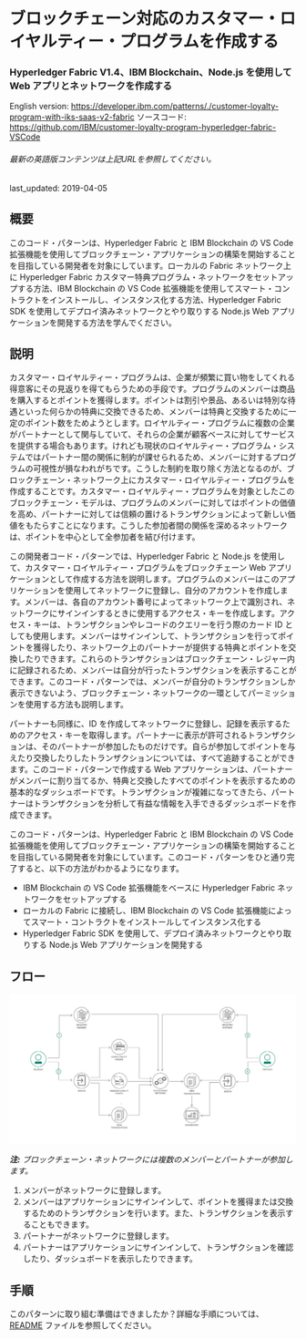 # ブロックチェーン対応のカスタマー・ロイヤルティー・プログラムを作成する

### Hyperledger Fabric V1.4、IBM Blockchain、Node.js を使用して Web アプリとネットワークを作成する

English version: https://developer.ibm.com/patterns/./customer-loyalty-program-with-iks-saas-v2-fabric
  ソースコード: https://github.com/IBM/customer-loyalty-program-hyperledger-fabric-VSCode

###### 最新の英語版コンテンツは上記URLを参照してください。
last_updated: 2019-04-05

 
## 概要

このコード・パターンは、Hyperledger Fabric と IBM Blockchain の VS Code 拡張機能を使用してブロックチェーン・アプリケーションの構築を開始することを目指している開発者を対象にしています。ローカルの Fabric ネットワーク上に Hyperledger Fabric カスタマー特典プログラム・ネットワークをセットアップする方法、IBM Blockchain の VS Code 拡張機能を使用してスマート・コントラクトをインストールし、インスタンス化する方法、Hyperledger Fabric SDK を使用してデプロイ済みネットワークとやり取りする Node.js Web アプリケーションを開発する方法を学んでください。

## 説明

カスタマー・ロイヤルティー・プログラムは、企業が頻繁に買い物をしてくれる得意客にその見返りを得てもらうための手段です。プログラムのメンバーは商品を購入するとポイントを獲得します。ポイントは割引や景品、あるいは特別な待遇といった何らかの特典に交換できるため、メンバーは特典と交換するために一定のポイント数をためようとします。ロイヤルティー・プログラムに複数の企業がパートナーとして関与していて、それらの企業が顧客ベースに対してサービスを提供する場合もあります。けれども現状のロイヤルティー・プログラム・システムではパートナー間の関係に制約が課せられるため、メンバーに対するプログラムの可視性が損なわれがちです。こうした制約を取り除く方法となるのが、ブロックチェーン・ネットワーク上にカスタマー・ロイヤルティー・プログラムを作成することです。カスタマー・ロイヤルティー・プログラムを対象としたこのブロックチェーン・モデルは、プログラムのメンバーに対してはポイントの価値を高め、パートナーに対しては信頼の置けるトランザクションによって新しい価値をもたらすことになります。こうした参加者間の関係を深めるネットワークは、ポイントを中心として全参加者を結び付けます。

この開発者コード・パターンでは、Hyperledger Fabric と Node.js を使用して、カスタマー・ロイヤルティー・プログラムをブロックチェーン Web アプリケーションとして作成する方法を説明します。プログラムのメンバーはこのアプリケーションを使用してネットワークに登録し、自分のアカウントを作成します。メンバーは、各自のアカウント番号によってネットワーク上で識別され、ネットワークにサインインするときに使用するアクセス・キーを作成します。アクセス・キーは、トランザクションやレコードのクエリーを行う際のカード ID としても使用します。メンバーはサインインして、トランザクションを行ってポイントを獲得したり、ネットワーク上のパートナーが提供する特典とポイントを交換したりできます。これらのトランザクションはブロックチェーン・レジャー内に記録されるため、メンバーは自分が行ったトランザクションを表示することができます。このコード・パターンでは、メンバーが自分のトランザクションしか表示できないよう、ブロックチェーン・ネットワークの一環としてパーミッションを使用する方法も説明します。

パートナーも同様に、ID を作成してネットワークに登録し、記録を表示するためのアクセス・キーを取得します。パートナーに表示が許可されるトランザクションは、そのパートナーが参加したものだけです。自らが参加してポイントを与えたり交換したりしたトランザクションについては、すべて追跡することができます。このコード・パターンで作成する Web アプリケーションは、パートナーがメンバーに割り当てるか、特典と交換したすべてのポイントを表示するための基本的なダッシュボードです。トランザクションが複雑になってきたら、パートナーはトランザクションを分析して有益な情報を入手できるダッシュボードを作成できます。

このコード・パターンは、Hyperledger Fabric と IBM Blockchain の VS Code 拡張機能を使用してブロックチェーン・アプリケーションの構築を開始することを目指している開発者を対象にしています。このコード・パターンをひと通り完了すると、以下の方法がわかるようになります。

* IBM Blockchain の VS Code 拡張機能をベースに Hyperledger Fabric ネットワークをセットアップする
* ローカルの Fabric に接続し、IBM Blockchain の VS Code 拡張機能によってスマート・コントラクトをインストールしてインスタンス化する
* Hyperledger Fabric SDK を使用して、デプロイ済みネットワークとやり取りする Node.js Web アプリケーションを開発する

## フロー

![カスタマー・ロイヤルティー・プログラムの図](./images/arch.png)

_**注:** ブロックチェーン・ネットワークには複数のメンバーとパートナーが参加します。_

1. メンバーがネットワークに登録します。
1. メンバーはアプリケーションにサインインして、ポイントを獲得または交換するためのトランザクションを行います。また、トランザクションを表示することもできます。
1. パートナーがネットワークに登録します。
1. パートナーはアプリケーションにサインインして、トランザクションを確認したり、ダッシュボードを表示したりできます。

## 手順

このパターンに取り組む準備はできましたか？詳細な手順については、[README](https://github.com/IBM/customer-loyalty-program-hyperledger-fabric-VSCode/blob/master/README.md) ファイルを参照してください。
